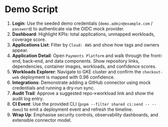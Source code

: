 # Demo Script

1. **Login**: Use the seeded demo credentials (`demo.admin@example.com` / `password`) to authenticate via the OIDC mock provider.
2. **Dashboard**: Highlight KPIs: total applications, unmapped workloads, coverage score.
3. **Applications List**: Filter by `Cloud: AWS` and show how tags and owners appear.
4. **Application Detail**: Open `Payments Platform` and walk through the front-end, back-end, and data components. Show repository links, dependencies, container images, workloads, and confidence scores.
5. **Workloads Explorer**: Navigate to GKE cluster and confirm the `checkout-web` deployment is mapped with 0.96 confidence.
6. **Integrations**: Demonstrate adding a GitHub connector using mock credentials and running a dry-run sync.
7. **Audit Trail**: Approve a suggested repo→workload link and show the audit log entry.
8. **CI Event**: Use the provided CLI (`pnpm --filter shared ci:send -- --demo`) to emit a deployment event and refresh the timeline.
9. **Wrap Up**: Emphasise security controls, observability dashboards, and extensible connector model.

